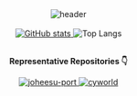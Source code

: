 <!--
**minji105/minji105** is a ✨ _special_ ✨ repository because its `README.md` (this file) appears on your GitHub profile.

Here are some ideas to get you started:

- 🔭 I’m currently working on ...
- 🌱 I’m currently learning ...
- 👯 I’m looking to collaborate on ...
- 🤔 I’m looking for help with ...
- 💬 Ask me about ...
- 📫 How to reach me: ...
- 😄 Pronouns: ...
- ⚡ Fun fact: ...
-->
<div align="center">

  <img src="https://capsule-render.vercel.app/api?type=cylinder&height=100&color=faf7f7&text=Hi!👋%20My%20name%20is%20Minji%20Cho&reversal=false&fontColor=6b6b6b&fontAlign=50&fontSize=30&fontAlignY=54" alt="header">
  <br></br>

  <a href="https://github.com/anuraghazra/github-readme-stats">
    <img src="https://github-readme-stats.vercel.app/api?username=minji105&hide_title=true&show_icons=true&include_all_commits=true&disable_animations=true&theme=swift" alt="GitHub stats">
  </a>
  
  <img src="https://github-readme-stats.vercel.app/api/top-langs/?username=minji105&layout=compact" alt="Top Langs">
  <br></br>

  **Representative Repositories 👇**

  <a href="https://github.com/minji105/joheesu-port">
    <img src="https://github-readme-stats.vercel.app/api/pin/?username=minji105&repo=joheesu-port&theme=swift" alt="joheesu-port">
  </a>
  
  <a href="https://github.com/minji105/cyworld">
    <img src="https://github-readme-stats.vercel.app/api/pin/?username=minji105&repo=cyworld&theme=swift" alt="cyworld">
  </a>
  
</div>
